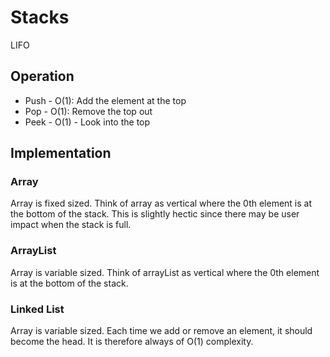 # Stacks

LIFO

## Operation

* Push - O(1): Add the element at the top
* Pop - O(1): Remove the top out
* Peek - O(1) - Look into the top

## Implementation

### Array

Array is fixed sized. Think of array as vertical where the 0th element is at the bottom of the stack. This is slightly hectic since there may be user impact when the stack is full.

### ArrayList

Array is variable sized. Think of arrayList as vertical where the 0th element is at the bottom of the stack.

### Linked List

Array is variable sized. Each time we add or remove an element, it should become the head. It is therefore always of O(1) complexity.
